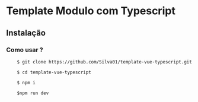 # Template Modulo com Typescript

## Instalação

### Como usar ?

```shell
	$ git clone https://github.com/Silva01/template-vue-typescript.git
	
	$ cd template-vue-typescript
	
	$ npm i
	
	$npm run dev
```